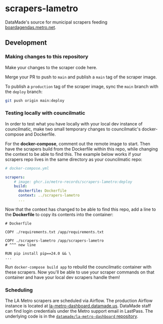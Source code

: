 scrapers-lametro
=====================

DataMade's source for municipal scrapers feeding [boardagendas.metro.net](https://boardagendas.metro.net).

## Development

### Making changes to this repository

Make your changes to the scraper code here.

Merge your PR to push to `main` and publish a `main` tag of the scraper image.

To publish a `production` tag of the scraper image, sync the `main` branch with the
`deploy` branch:

```bash
git push origin main:deploy
```

### Testing locally with councilmatic

In order to test what you have locally with your local dev instance of councilmatic, make two small temporary changes to councilmatic's docker-compose and Dockerfile.

For the **docker-compose**, comment out the remote image to start. Then have the scrapers build from the Dockerfile within this repo, while changing the context to be able to find this. The example below works if your scrapers repo lives in the same directory as your councilmatic repo:

```yml
# docker-compose.yml

scrapers:
    # image: ghcr.io/metro-records/scrapers-lametro:deploy
    build:
      dockerfile: Dockerfile
      context: ../scrapers-lametro
      ...
```

Now that the context has changed to be able to find this repo, add a line to the **Dockerfile** to copy its contents into the container:

```docker
# Dockerfile

COPY ./requirements.txt /app/requirements.txt

COPY ./scrapers-lametro /app/scrapers-lametro
# ^^^ new line

RUN pip install pip==24.0 && \
...
```

Run `docker-compose build app` to rebuild the councilmatic container with these scrapers. Now you'll be able to use your scraper commands on that container and have your local dev scrapers handle them!

### Scheduling

The LA Metro scrapers are scheduled via Airflow. The production Airflow instance
is located at [la-metro-dashboard.datamade.us](https://la-metro-dashboard.datamade.us/).
DataMade staff can find login credentials under the Metro support email in
LastPass. The underlying code is in the [`datamade/la-metro-dashboard` repository](https://github.com/datamade/la-metro-dashboard).
